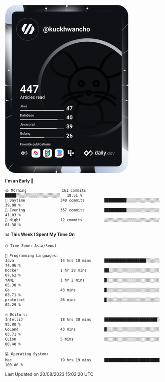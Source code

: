<a href="https://app.daily.dev/kuckhwancho"><img src="https://github.com/kuckjwi0928/kuckjwi0928/blob/master/devcard.svg" width="400" alt="Kuckjwi Devcard"/></a>

<!--START_SECTION:waka-->
**I'm an Early 🐤** 

```text
🌞 Morning                161 commits         █████░░░░░░░░░░░░░░░░░░░░   18.51 % 
🌆 Daytime                340 commits         ██████████░░░░░░░░░░░░░░░   39.08 % 
🌃 Evening                357 commits         ██████████░░░░░░░░░░░░░░░   41.03 % 
🌙 Night                  12 commits          ░░░░░░░░░░░░░░░░░░░░░░░░░   01.38 % 
```


📊 **This Week I Spent My Time On** 

```text
🕑︎ Time Zone: Asia/Seoul

💬 Programming Languages: 
Java                     14 hrs 18 mins      ███████████████████░░░░░░   74.06 % 
Docker                   1 hr 28 mins        ██░░░░░░░░░░░░░░░░░░░░░░░   07.62 % 
YAML                     1 hr 2 mins         █░░░░░░░░░░░░░░░░░░░░░░░░   05.38 % 
Go                       43 mins             █░░░░░░░░░░░░░░░░░░░░░░░░   03.71 % 
prototext                26 mins             █░░░░░░░░░░░░░░░░░░░░░░░░   02.29 % 

🔥 Editors: 
IntelliJ                 18 hrs 30 mins      ████████████████████████░   95.80 % 
GoLand                   43 mins             █░░░░░░░░░░░░░░░░░░░░░░░░   03.71 % 
CLion                    5 mins              ░░░░░░░░░░░░░░░░░░░░░░░░░   00.48 % 

💻 Operating System: 
Mac                      19 hrs 19 mins      █████████████████████████   100.00 % 
```


 Last Updated on 20/08/2023 15:02:20 UTC
<!--END_SECTION:waka-->
